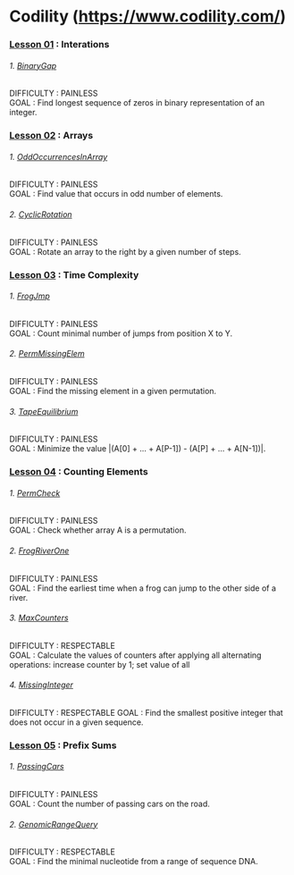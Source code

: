 # Codility (https://www.codility.com/)

### [Lesson 01](https://app.codility.com/programmers/lessons/1-iterations/) : Interations

###### 1. [BinaryGap](https://app.codility.com/programmers/lessons/1-iterations/binary_gap/)

DIFFICULTY : PAINLESS  
GOAL : Find longest sequence of zeros in binary representation of an integer.


### [Lesson 02](https://app.codility.com/programmers/lessons/2-arrays/) : Arrays

###### 1. [OddOccurrencesInArray](https://app.codility.com/programmers/lessons/2-arrays/odd_occurrences_in_array/)

DIFFICULTY : PAINLESS  
GOAL : Find value that occurs in odd number of elements.

###### 2. [CyclicRotation](https://app.codility.com/programmers/lessons/2-arrays/cyclic_rotation/)

DIFFICULTY : PAINLESS  
GOAL : Rotate an array to the right by a given number of steps.


### [Lesson 03](https://app.codility.com/programmers/lessons/3-time_complexity/) : Time Complexity

###### 1. [FrogJmp](https://app.codility.com/programmers/lessons/3-time_complexity/frog_jmp/)

DIFFICULTY : PAINLESS  
GOAL : Count minimal number of jumps from position X to Y.

###### 2. [PermMissingElem](https://app.codility.com/programmers/lessons/3-time_complexity/perm_missing_elem/)

DIFFICULTY : PAINLESS  
GOAL : Find the missing element in a given permutation.

###### 3. [TapeEquilibrium](https://app.codility.com/programmers/lessons/3-time_complexity/tape_equilibrium/)

DIFFICULTY : PAINLESS  
GOAL : Minimize the value |(A[0] + ... + A[P-1]) - (A[P] + ... + A[N-1])|.


### [Lesson 04](https://app.codility.com/programmers/lessons/4-counting_elements/) : Counting Elements

###### 1. [PermCheck](https://app.codility.com/programmers/lessons/4-counting_elements/perm_check/)
          
DIFFICULTY : PAINLESS  
GOAL : Check whether array A is a permutation.

###### 2. [FrogRiverOne](https://app.codility.com/programmers/lessons/4-counting_elements/frog_river_one/)

DIFFICULTY : PAINLESS  
GOAL : Find the earliest time when a frog can jump to the other side of a river.

###### 3. [MaxCounters](https://app.codility.com/programmers/lessons/4-counting_elements/max_counters/)

DIFFICULTY : RESPECTABLE  
GOAL : Calculate the values of counters after applying all alternating operations: increase counter by 1; set value of all

###### 4. [MissingInteger](https://app.codility.com/programmers/lessons/4-counting_elements/missing_integer/)

DIFFICULTY : RESPECTABLE
GOAL : Find the smallest positive integer that does not occur in a given sequence.


### [Lesson 05](https://app.codility.com/programmers/lessons/5-prefix_sums/) : Prefix Sums

###### 1. [PassingCars](https://app.codility.com/programmers/lessons/5-prefix_sums/passing_cars/)

DIFFICULTY : PAINLESS  
GOAL : Count the number of passing cars on the road.

###### 2. [GenomicRangeQuery](https://app.codility.com/programmers/lessons/5-prefix_sums/genomic_range_query/)

DIFFICULTY : RESPECTABLE  
GOAL : Find the minimal nucleotide from a range of sequence DNA.

